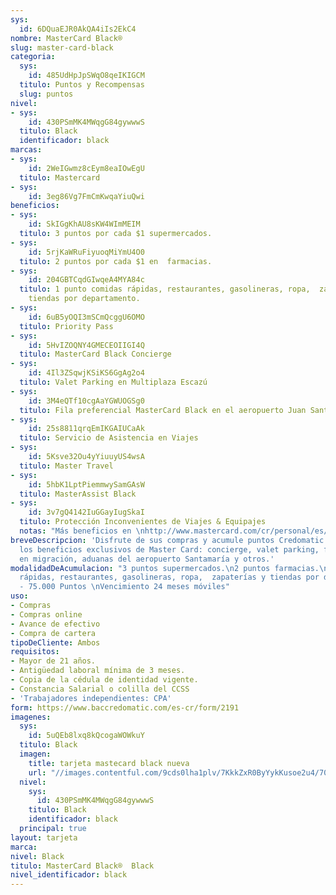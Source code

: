 ```yaml
---
sys:
  id: 6DQuaEJR0AkQA4iIs2EkC4
nombre: MasterCard Black®
slug: master-card-black
categoria:
  sys:
    id: 485UdHpJpSWqO8qeIKIGCM
  titulo: Puntos y Recompensas
  slug: puntos
nivel:
- sys:
    id: 430PSmMK4MWqgG84gywwwS
  titulo: Black
  identificador: black
marcas:
- sys:
    id: 2WeIGwmz8cEym8eaIOwEgU
  titulo: Mastercard
- sys:
    id: 3eg86Vg7FmCmKwqaYiuQwi
beneficios:
- sys:
    id: SkIGgKhAU8sKW4WImMEIM
  titulo: 3 puntos por cada $1 supermercados.
- sys:
    id: 5rjKaWRuFiyuoqMiYmU4O0
  titulo: 2 puntos por cada $1 en  farmacias.
- sys:
    id: 204GBTCqdGIwqeA4MYA84c
  titulo: 1 punto comidas rápidas, restaurantes, gasolineras, ropa,  zapaterías y
    tiendas por departamento.
- sys:
    id: 6uB5yOQI3mSCmQcggU6OMO
  titulo: Priority Pass
- sys:
    id: 5HvIZOQNY4GMECEOIIGI4Q
  titulo: MasterCard Black Concierge
- sys:
    id: 4Il3ZSqwjKSiKS6GgAg2o4
  titulo: Valet Parking en Multiplaza Escazú
- sys:
    id: 3M4eQTf10cgAaYGWUOGSg0
  titulo: Fila preferencial MasterCard Black en el aeropuerto Juan Santamaría
- sys:
    id: 25s8811qrqEmIKGAIUCaAk
  titulo: Servicio de Asistencia en Viajes
- sys:
    id: 5Ksve32Ou4yYiuuyUS4wsA
  titulo: Master Travel
- sys:
    id: 5hbK1LptPiemmwySamGAsW
  titulo: MasterAssist Black
- sys:
    id: 3v7gQ4142IuGGayIugSkaI
  titulo: Protección Inconvenientes de Viajes & Equipajes
  notas: "Más beneficios en \nhttp://www.mastercard.com/cr/personal/es/findacard/credit_black.html"
breveDescripcion: 'Disfrute de sus compras y acumule puntos Credomatic con tope revolvente,  más
  los beneficios exclusivos de Master Card: concierge, valet parking, fila preferencial
  en migración, aduanas del aeropuerto Santamaría y otros.'
modalidadDeAcumulacion: "3 puntos supermercados.\n2 puntos farmacias.\n1 punto comidas
  rápidas, restaurantes, gasolineras, ropa,  zapaterías y tiendas por departamento.\n\n35.000
  - 75.000 Puntos \nVencimiento 24 meses móviles"
uso:
- Compras
- Compras online
- Avance de efectivo
- Compra de cartera
tipoDeCliente: Ambos
requisitos:
- Mayor de 21 años.
- Antigüedad laboral mínima de 3 meses.
- Copia de la cédula de identidad vigente.
- Constancia Salarial o colilla del CCSS
- 'Trabajadores independientes: CPA'
form: https://www.baccredomatic.com/es-cr/form/2191
imagenes:
  sys:
    id: 5uQEb8lxq8kQcogaWOWkuY
  titulo: Black
  imagen:
    title: tarjeta mastecard black nueva
    url: "//images.contentful.com/9cds0lha1plv/7KkkZxR0ByYykKusoe2u4/707768be118e9d06911606d3fb09441a/tarjeta_mastecard_black_nueva.jpg"
  nivel:
    sys:
      id: 430PSmMK4MWqgG84gywwwS
    titulo: Black
    identificador: black
  principal: true
layout: tarjeta
marca: 
nivel: Black
titulo: MasterCard Black®  Black
nivel_identificador: black
---
```

